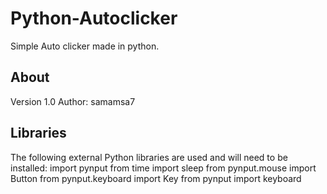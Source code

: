 # Python-Autoclicker
Simple Auto clicker made in python.

## About
Version 1.0
Author: samamsa7

## Libraries
The following external Python libraries are used and will need to be installed:
import pynput
from time import sleep
from pynput.mouse import Button
from pynput.keyboard import Key
from pynput import keyboard

